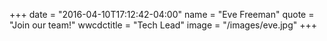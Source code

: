 +++
date = "2016-04-10T17:12:42-04:00"
name = "Eve Freeman"
quote = "Join our team!"
wwcdctitle = "Tech Lead"
image = "/images/eve.jpg"
+++


